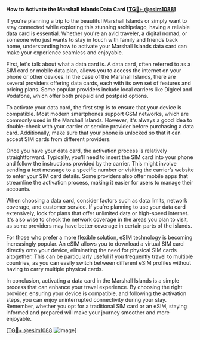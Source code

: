 **How to Activate the Marshall Islands Data Card [[TG💪+ @esim1088](https://t.me/s/esim1088)]**

If you're planning a trip to the beautiful Marshall Islands or simply want to stay connected while exploring this stunning archipelago, having a reliable data card is essential. Whether you're an avid traveler, a digital nomad, or someone who just wants to stay in touch with family and friends back home, understanding how to activate your Marshall Islands data card can make your experience seamless and enjoyable.

First, let's talk about what a data card is. A data card, often referred to as a SIM card or mobile data plan, allows you to access the internet on your phone or other devices. In the case of the Marshall Islands, there are several providers offering data cards, each with its own set of features and pricing plans. Some popular providers include local carriers like Digicel and Vodafone, which offer both prepaid and postpaid options.

To activate your data card, the first step is to ensure that your device is compatible. Most modern smartphones support GSM networks, which are commonly used in the Marshall Islands. However, it's always a good idea to double-check with your carrier or service provider before purchasing a data card. Additionally, make sure that your phone is unlocked so that it can accept SIM cards from different providers.

Once you have your data card, the activation process is relatively straightforward. Typically, you'll need to insert the SIM card into your phone and follow the instructions provided by the carrier. This might involve sending a text message to a specific number or visiting the carrier’s website to enter your SIM card details. Some providers also offer mobile apps that streamline the activation process, making it easier for users to manage their accounts.

When choosing a data card, consider factors such as data limits, network coverage, and customer service. If you're planning to use your data card extensively, look for plans that offer unlimited data or high-speed internet. It's also wise to check the network coverage in the areas you plan to visit, as some providers may have better coverage in certain parts of the islands.

For those who prefer a more flexible solution, eSIM technology is becoming increasingly popular. An eSIM allows you to download a virtual SIM card directly onto your device, eliminating the need for physical SIM cards altogether. This can be particularly useful if you frequently travel to multiple countries, as you can easily switch between different eSIM profiles without having to carry multiple physical cards.

In conclusion, activating a data card in the Marshall Islands is a simple process that can enhance your travel experience. By choosing the right provider, ensuring your device is compatible, and following the activation steps, you can enjoy uninterrupted connectivity during your stay. Remember, whether you opt for a traditional SIM card or an eSIM, staying informed and prepared will make your journey smoother and more enjoyable. 

[[TG💪+ @esim1088](https://t.me/s/esim1088) ![Image](https://i.postimg.cc/Y0z9fWf4/image.png)]